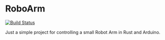 # RoboArm

[![Build Status](https://travis-ci.org/MaxStrange/roboarm.svg?branch=master)](https://travis-ci.org/MaxStrange/roboarm)

Just a simple project for controlling a small Robot Arm in Rust and Arduino.